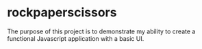 # rockpaperscissors

The purpose of this project is to demonstrate my ability to create a functional Javascript application with a basic UI.
